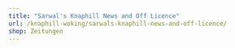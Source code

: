 ```yaml
---
title: "Sarwal's Knaphill News and Off Licence"
url: /knaphill-woking/sarwals-knaphill-news-and-off-licence/
shop: Zeitungen
---
```

